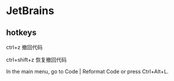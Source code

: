 # JetBrains

## hotkeys

ctrl+z 撤回代码

ctrl+shift+z 恢复撤回代码

In the main menu, go to Code | Reformat Code or press Ctrl+Alt+L.
